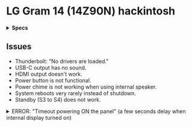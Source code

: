 # LG Gram 14 (14Z90N) hackintosh

<details>
<summary><strong>Specs</strong></summary>
</br>

| Model | 14Z90N-V.AR5DK |
| - | - |
| CPU | Intel Core i5-1035G4 |
| GPU | Intel Iris Plus Graphics |
| RAM | M471A1G44AB0-CWE (on-board) |
| SSD | ~~HFS256GD9TNG-L2A0A~~ Intel 7600p |
| LCD | LP140WFA-SPY1 |
| WLAN | Intel Wi-Fi 6 AX201 160MHz |
| Audio | Conexant CX8200 |
| BIOS | C2ZE0200 X64 (20200812) |

</details>

## Issues
* Thunderbolt: "No drivers are loaded."
* USB-C output has no sound.
* HDMI output doesn't work.
* Power button is not functional.
* Power chime is not working when using internal speaker.
* System reboots very rarely instead of shutdown.
* Standby (S3 to S4) does not work.

<details>
<summary>ERROR: "Timeout powering ON the panel" (a few seconds delay when internal display turned on)</summary>

2022-03-20 13:06:24.032687+0900 0x5fe      Default     0x0                  0      0    kernel: (AppleIntelICLLPGraphicsFramebuffer) [IGFB][ERROR][AUX       ] WR address = 0x004e0, data size = 2, cmd = 0x8004e001, ddi = 0 AUX received a NACK. Reply: 0x10

2022-03-20 13:06:24.032924+0900 0x5fe      Default     0x0                  0      0    kernel: (AppleIntelICLLPGraphicsFramebuffer) [IGFB][ERROR][AUX       ] WR address = 0x004e0, data size = 2, cmd = 0x8004e001, ddi = 0 AUX received a NACK. Reply: 0x10

2022-03-20 13:06:24.033157+0900 0x5fe      Default     0x0                  0      0    kernel: (AppleIntelICLLPGraphicsFramebuffer) [IGFB][ERROR][AUX       ] WR address = 0x004e0, data size = 2, cmd = 0x8004e001, ddi = 0 AUX received a NACK. Reply: 0x10

2022-03-20 13:06:24.033391+0900 0x5fe      Default     0x0                  0      0    kernel: (AppleIntelICLLPGraphicsFramebuffer) [IGFB][ERROR][AUX       ] WR address = 0x004e0, data size = 2, cmd = 0x8004e001, ddi = 0 AUX received a NACK. Reply: 0x10

2022-03-20 13:06:24.033627+0900 0x5fe      Default     0x0                  0      0    kernel: (AppleIntelICLLPGraphicsFramebuffer) [IGFB][ERROR][AUX       ] WR address = 0x004e0, data size = 2, cmd = 0x8004e001, ddi = 0 AUX received a NACK. Reply: 0x10

2022-03-20 13:06:24.033863+0900 0x5fe      Default     0x0                  0      0    kernel: (AppleIntelICLLPGraphicsFramebuffer) [IGFB][ERROR][AUX       ] WR address = 0x004e0, data size = 2, cmd = 0x8004e001, ddi = 0 AUX received a NACK. Reply: 0x10

2022-03-20 13:06:24.034097+0900 0x5fe      Default     0x0                  0      0    kernel: (AppleIntelICLLPGraphicsFramebuffer) [IGFB][ERROR][AUX       ] WR address = 0x004e0, data size = 2, cmd = 0x8004e001, ddi = 0 AUX received a NACK. Reply: 0x10

2022-03-20 13:06:24.034099+0900 0x5fe      Default     0x0                  0      0    kernel: (AppleIntelICLLPGraphicsFramebuffer) [IGFB][ERROR][AUX       ] writeAUX for address 0x4e0 failed with error 0xe00002f0

... (repeated many times)

2022-03-20 13:06:26.126927+0900 0x5fe      Default     0x0                  0      0    kernel: (AppleIntelICLLPGraphicsFramebuffer) [IGFB][ERROR][PANEL     ] Timeout powering ON the panel

2022-03-20 13:06:26.127173+0900 0x5fe      Default     0x0                  0      0    kernel: (AppleIntelICLLPGraphicsFramebuffer) [IGFB][ERROR][TRANSACTION] Path is not active in prepareAndSetPipePostCSCGamma

2022-03-20 13:06:26.391679+0900 0x762      Default     0x0                  0      0    kernel: (AppleIntelICLLPGraphicsFramebuffer) [IGFB][ERROR][DISPLAY   ] TxnHang1: FB0: IsTransactionComplete called following fakeVBL notification

2022-03-20 13:06:26.469292+0900 0x762      Default     0x0                  0      0    kernel: (AppleIntelICLLPGraphicsFramebuffer) [IGFB][ERROR][DISPLAY   ] TxnHang1: FB0: IsTransactionComplete called following fakeVBL notification

</details>

